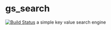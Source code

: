 # gs_search
[![Build Status](https://travis-ci.org/yxdunc/gs_search.svg?branch=master)](https://travis-ci.org/yxdunc/gs_search)
a simple key value search engine
